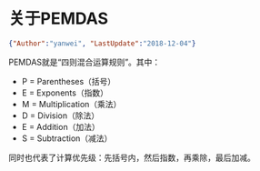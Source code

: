 # 关于PEMDAS

<link rel="stylesheet" href="https://yanwei.github.io/auto-number-title.css" />

```json
{"Author":"yanwei", "LastUpdate":"2018-12-04"}
```

PEMDAS就是“四则混合运算规则”。其中：

* P = Parentheses（括号）
* E = Exponents（指数）
* M = Multiplication（乘法）
* D = Division（除法）
* E = Addition（加法）
* S = Subtraction（减法）

同时也代表了计算优先级：先括号内，然后指数，再乘除，最后加减。
